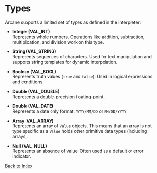 # Types

Arcane supports a limited set of types as defined in the interpreter:

- **Integer (VAL_INT)**  
  Represents whole numbers. Operations like addition, subtraction, multiplication, and division work on this type.

- **String (VAL_STRING)**  
  Represents sequences of characters. Used for text manipulation and supports string templates for dynamic interpolation.

- **Boolean (VAL_BOOL)**  
  Represents truth values (`true` and `false`). Used in logical expressions and conditions.

- **Double (VAL_DOUBLE)**  
  Represents a double-precision floating-point.

- **Double (VAL_DATE)**  
  Represents a date only format: `YYYY/MM/DD` or `MM/DD/YYYY`

- **Array (VAL_ARRAY)**  
  Represents an array of `Value` objects.  This means that an array is not type specific as a `Value` holds other primitive data types (including arrays).

- **Null (VAL_NULL)**  
  Represents an absence of value. Often used as a default or error indicator.

[Back to Index](index.md)
